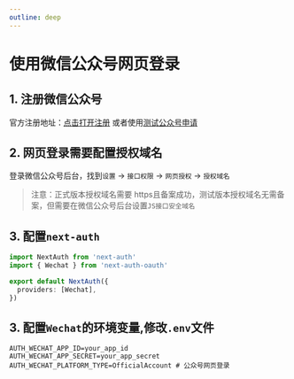 ```yaml
---
outline: deep
---
```


# 使用微信公众号网页登录

## 1. 注册微信公众号

官方注册地址：[点击打开注册](https://mp.weixin.qq.com/)
或者使用[测试公众号申请](https://mp.weixin.qq.com/debug/cgi-bin/sandbox?t=sandbox/login)

## 2. 网页登录需要配置授权域名

登录微信公众号后台，找到`设置` -> `接口权限` -> `网页授权` -> `授权域名`

> 注意：正式版本授权域名需要 https且备案成功，测试版本授权域名无需备案，但需要在微信公众号后台设置`JS接口安全域名`

## 3. 配置`next-auth`

```typescript
import NextAuth from 'next-auth'
import { Wechat } from 'next-auth-oauth'

export default NextAuth({
  providers: [Wechat],
})
```

## 3. 配置`Wechat`的环境变量,修改`.env`文件

```
AUTH_WECHAT_APP_ID=your_app_id
AUTH_WECHAT_APP_SECRET=your_app_secret
AUTH_WECHAT_PLATFORM_TYPE=OfficialAccount # 公众号网页登录
```

